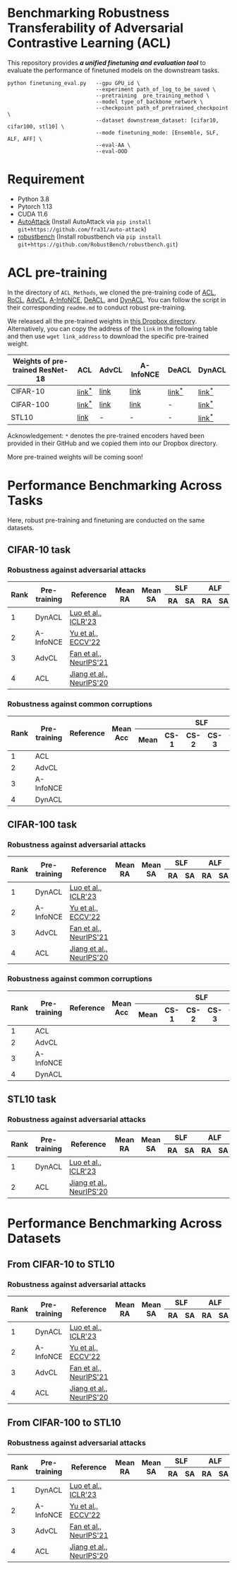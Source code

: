 # Benchmarking Robustness Transferability of Adversarial Contrastive Learning (ACL)

This repository provides ***a unified finetuning and evaluation tool*** to evaluate the performance of finetuned models on the downstream tasks.

```
python finetuning_eval.py   --gpu GPU_id \
                            --experiment path_of_log_to_be_saved \
                            --pretraining  pre_training_method \
                            --model type_of_backbone_network \
                            --checkpoint path_of_pretrained_checkpoint \ 
                            --dataset downstream_dataset: [cifar10, cifar100, stl10] \ 
                            --mode finetuning_mode: [Ensemble, SLF, ALF, AFF] \
                            --eval-AA \
                            --eval-OOD 
```

# Requirement
+ Python 3.8
+ Pytorch 1.13
+ CUDA 11.6
+ [AutoAttack](https://github.com/fra31/auto-attack) (Install AutoAttack via ```pip install git+https://github.com/fra31/auto-attack```)
+ [robustbench](https://robustbench.github.io/) (Install robustbench via ```pip install git+https://github.com/RobustBench/robustbench.git```)


# ACL pre-training
In the directory of ```ACL_Methods```, we cloned the pre-training code of [ACL](https://github.com/VITA-Group/Adversarial-Contrastive-Learning), [RoCL](https://github.com/Kim-Minseon/RoCL), [AdvCL](https://github.com/LijieFan/AdvCL), [A-InfoNCE](https://github.com/yqy2001/A-InfoNCE), [DeACL](https://github.com/pantheon5100/DeACL/tree/dc0807e0b2b133fec3c9a3ec2dca6f3a2527cb5e), and [DynACL](https://github.com/PKU-ML/DYNACL). You can follow the script in their corresponding ```readme.md``` to conduct robust pre-training.

We released all the pre-trained weights in [this Dropbox directory](https://www.dropbox.com/sh/h1hkv3lt2f2zvi2/AACp5IWNaMcqrYAu6hr__4yea?dl=0).
Alternatively, you can copy the address of the ```link``` in the following table and then use ```wget link_address``` to download the specific pre-trained weight.

| Weights of pre-trained ResNet-18 | ACL | AdvCL | A-InfoNCE | DeACL | DynACL |
|---|---|---|---|---|---|
| CIFAR-10 | [link<sup>*</sup>](https://www.dropbox.com/s/cq8c0a5u06mxnoj/ACL_DS.pt?dl=0) | [link](https://www.dropbox.com/s/fzwg9gcf4ty5oji/AdvCL.pt?dl=0) | [link](https://www.dropbox.com/s/bk8eu96ppcj44sz/AInfoNCE.pt?dl=0) | [link<sup>*</sup>](https://www.dropbox.com/s/wo1qrrnybycunn3/DeACL.pt?dl=0) | [link<sup>*</sup>](https://www.dropbox.com/s/vhxt1hkrtpz2bf9/DynACL.pt?dl=0) |
| CIFAR-100 | [link<sup>*</sup>](https://www.dropbox.com/s/02hhe679zo6c7da/ACL_DS_CIFAR100.pt?dl=0) | [link](https://www.dropbox.com/s/fcf5y77p87447p9/AdvCL_CIFAR100.pt?dl=0) | [link](https://www.dropbox.com/s/f0ruhgov3dbdcae/AInfoNCE_CIFAR100.pt?dl=0) | - | [link<sup>*</sup>](https://www.dropbox.com/s/mabnrcp7zahp6ke/DynACL_CIFAR100.pt?dl=0) |
| STL10 | [link](https://www.dropbox.com/s/6jenhn0bpe5ifle/ACL_DS_STL10.pt?dl=0) | - | - | - | [link<sup>*</sup>](https://www.dropbox.com/s/ydd6lbracw73019/DynACL_STL10.pt?dl=0) |

Acknowledgement: ```*``` denotes the pre-trained encoders haved been provided in their GitHub and we copied them into our Dropbox directory.

More pre-trained weights will be coming soon!


# Performance Benchmarking Across Tasks
Here, robust pre-training and finetuning are conducted on the same datasets. 

## CIFAR-10 task

### Robustness against adversarial attacks
<table>
<thead>
  <tr>
    <th rowspan="2">Rank</th>
    <th rowspan="2">Pre-training</th>
    <th rowspan="2">Reference</th>
    <th rowspan="2">Mean<br>RA</th>
    <th rowspan="2">Mean<br>SA</th>
    <th colspan="2">SLF</th>
    <th colspan="2">ALF</th>
    <th colspan="2">AFF</th>
  </tr>
  <tr>
    <th>RA</th>
    <th>SA</th>
    <th>RA</th>
    <th>SA</th>
    <th>RA</th>
    <th>SA</th>
  </tr>
</thead>
<tbody>
  <tr>
    <td>1</td>
    <td>DynACL</td>
    <td><a href="https://openreview.net/forum?id=0qmwFNJyxCL&noteId=ZXhFXELOcQ">Luo et al., ICLR'23</a></td>
    <td></td>
    <td></td>
    <td></td>
    <td></td>
    <td></td>
    <td></td>
    <td></td>
    <td></td>
  </tr>
  <tr>
    <td>2</td>
    <td>A-InfoNCE</td>
    <td><a href="https://arxiv.org/abs/2207.08374#:~:text=Contrastive%20learning%20(CL)%20has%20recently,other%2C%20yields%20better%20adversarial%20robustness.">Yu et al., ECCV'22</a></td>
    <td></td>
    <td></td>
    <td></td>
    <td></td>
    <td></td>
    <td></td>
    <td></td>
    <td></td>
  </tr>
  <tr>
    <td>3</td>
    <td>AdvCL</td>
    <td><a href="https://arxiv.org/abs/2111.01124">Fan et al., NeurIPS'21</a></td>
    <td></td>
    <td></td>
    <td></td>
    <td></td>
    <td></td>
    <td></td>
    <td></td>
    <td></td>
  </tr>
  <tr>
    <td>4</td>
    <td>ACL</td>
    <td><a href="https://proceedings.neurips.cc/paper/2020/hash/ba7e36c43aff315c00ec2b8625e3b719-Abstract.html">Jiang et al., NeurIPS'20</a></td>
    <td></td>
    <td></td>
    <td></td>
    <td></td>
    <td></td>
    <td></td>
    <td></td>
    <td></td>
  </tr>
</tbody>
</table>

### Robustness against common corruptions

<table>
<thead>
  <tr>
    <th rowspan="2">Rank</th>
    <th rowspan="2">Pre-training</th>
    <th rowspan="2">Reference</th>
    <th rowspan="2">Mean<br>Acc</th>
    <th colspan="6">SLF</th>
    <th colspan="6">ALF</th>
    <th colspan="6">AFF</th>
  </tr>
  <tr>
    <th>Mean</th>
    <th>CS-1</th>
    <th>CS-2</th>
    <th>CS-3</th>
    <th>CS-4</th>
    <th>CS-5</th>
    <th>Mean</th>
    <th>CS-1</th>
    <th>CS-2</th>
    <th>CS-3</th>
    <th>CS-4</th>
    <th>CS-5</th>
    <th>Mean</th>
    <th>CS-1</th>
    <th>CS-2</th>
    <th>CS-3</th>
    <th>CS-4</th>
    <th>CS-5</th>
  </tr>
</thead>
<tbody>
  <tr>
    <td>1</td>
    <td>ACL</td>
    <td></td>
    <td></td>
    <td></td>
    <td></td>
    <td></td>
    <td></td>
    <td></td>
    <td></td>
    <td></td>
    <td></td>
    <td></td>
    <td></td>
    <td></td>
    <td></td>
    <td></td>
    <td></td>
    <td></td>
    <td></td>
    <td></td>
    <td></td>
  </tr>
  <tr>
    <td>2</td>
    <td>AdvCL</td>
    <td></td>
    <td></td>
    <td></td>
    <td></td>
    <td></td>
    <td></td>
    <td></td>
    <td></td>
    <td></td>
    <td></td>
    <td></td>
    <td></td>
    <td></td>
    <td></td>
    <td></td>
    <td></td>
    <td></td>
    <td></td>
    <td></td>
    <td></td>
  </tr>
  <tr>
    <td>3</td>
    <td>A-InfoNCE</td>
    <td></td>
    <td></td>
    <td></td>
    <td></td>
    <td></td>
    <td></td>
    <td></td>
    <td></td>
    <td></td>
    <td></td>
    <td></td>
    <td></td>
    <td></td>
    <td></td>
    <td></td>
    <td></td>
    <td></td>
    <td></td>
    <td></td>
    <td></td>
  </tr>
  <tr>
    <td>4</td>
    <td>DynACL</td>
    <td></td>
    <td></td>
    <td></td>
    <td></td>
    <td></td>
    <td></td>
    <td></td>
    <td></td>
    <td></td>
    <td></td>
    <td></td>
    <td></td>
    <td></td>
    <td></td>
    <td></td>
    <td></td>
    <td></td>
    <td></td>
    <td></td>
    <td></td>
  </tr>
</tbody>
</table>

## CIFAR-100 task

### Robustness against adversarial attacks
<table>
<thead>
  <tr>
    <th rowspan="2">Rank</th>
    <th rowspan="2">Pre-training</th>
    <th rowspan="2">Reference</th>
    <th rowspan="2">Mean<br>RA</th>
    <th rowspan="2">Mean<br>SA</th>
    <th colspan="2">SLF</th>
    <th colspan="2">ALF</th>
    <th colspan="2">AFF</th>
  </tr>
  <tr>
    <th>RA</th>
    <th>SA</th>
    <th>RA</th>
    <th>SA</th>
    <th>RA</th>
    <th>SA</th>
  </tr>
</thead>
<tbody>
  <tr>
    <td>1</td>
    <td>DynACL</td>
    <td><a href="https://openreview.net/forum?id=0qmwFNJyxCL&noteId=ZXhFXELOcQ">Luo et al., ICLR'23</a></td>
    <td></td>
    <td></td>
    <td></td>
    <td></td>
    <td></td>
    <td></td>
    <td></td>
    <td></td>
  </tr>
  <tr>
    <td>2</td>
    <td>A-InfoNCE</td>
    <td><a href="https://arxiv.org/abs/2207.08374#:~:text=Contrastive%20learning%20(CL)%20has%20recently,other%2C%20yields%20better%20adversarial%20robustness.">Yu et al., ECCV'22</a></td>
    <td></td>
    <td></td>
    <td></td>
    <td></td>
    <td></td>
    <td></td>
    <td></td>
    <td></td>
  </tr>
  <tr>
    <td>3</td>
    <td>AdvCL</td>
    <td><a href="https://arxiv.org/abs/2111.01124">Fan et al., NeurIPS'21</a></td>
    <td></td>
    <td></td>
    <td></td>
    <td></td>
    <td></td>
    <td></td>
    <td></td>
    <td></td>
  </tr>
  <tr>
    <td>4</td>
    <td>ACL</td>
    <td><a href="https://proceedings.neurips.cc/paper/2020/hash/ba7e36c43aff315c00ec2b8625e3b719-Abstract.html">Jiang et al., NeurIPS'20</a></td>
    <td></td>
    <td></td>
    <td></td>
    <td></td>
    <td></td>
    <td></td>
    <td></td>
    <td></td>
  </tr>
</tbody>
</table>

### Robustness against common corruptions

<table>
<thead>
  <tr>
    <th rowspan="2">Rank</th>
    <th rowspan="2">Pre-training</th>
    <th rowspan="2">Reference</th>
    <th rowspan="2">Mean<br>Acc</th>
    <th colspan="6">SLF</th>
    <th colspan="6">ALF</th>
    <th colspan="6">AFF</th>
  </tr>
  <tr>
    <th>Mean</th>
    <th>CS-1</th>
    <th>CS-2</th>
    <th>CS-3</th>
    <th>CS-4</th>
    <th>CS-5</th>
    <th>Mean</th>
    <th>CS-1</th>
    <th>CS-2</th>
    <th>CS-3</th>
    <th>CS-4</th>
    <th>CS-5</th>
    <th>Mean</th>
    <th>CS-1</th>
    <th>CS-2</th>
    <th>CS-3</th>
    <th>CS-4</th>
    <th>CS-5</th>
  </tr>
</thead>
<tbody>
  <tr>
    <td>1</td>
    <td>ACL</td>
    <td></td>
    <td></td>
    <td></td>
    <td></td>
    <td></td>
    <td></td>
    <td></td>
    <td></td>
    <td></td>
    <td></td>
    <td></td>
    <td></td>
    <td></td>
    <td></td>
    <td></td>
    <td></td>
    <td></td>
    <td></td>
    <td></td>
    <td></td>
  </tr>
  <tr>
    <td>2</td>
    <td>AdvCL</td>
    <td></td>
    <td></td>
    <td></td>
    <td></td>
    <td></td>
    <td></td>
    <td></td>
    <td></td>
    <td></td>
    <td></td>
    <td></td>
    <td></td>
    <td></td>
    <td></td>
    <td></td>
    <td></td>
    <td></td>
    <td></td>
    <td></td>
    <td></td>
  </tr>
  <tr>
    <td>3</td>
    <td>A-InfoNCE</td>
    <td></td>
    <td></td>
    <td></td>
    <td></td>
    <td></td>
    <td></td>
    <td></td>
    <td></td>
    <td></td>
    <td></td>
    <td></td>
    <td></td>
    <td></td>
    <td></td>
    <td></td>
    <td></td>
    <td></td>
    <td></td>
    <td></td>
    <td></td>
  </tr>
  <tr>
    <td>4</td>
    <td>DynACL</td>
    <td></td>
    <td></td>
    <td></td>
    <td></td>
    <td></td>
    <td></td>
    <td></td>
    <td></td>
    <td></td>
    <td></td>
    <td></td>
    <td></td>
    <td></td>
    <td></td>
    <td></td>
    <td></td>
    <td></td>
    <td></td>
    <td></td>
    <td></td>
  </tr>
</tbody>
</table>

## STL10 task
### Robustness against adversarial attacks
<table>
<thead>
  <tr>
    <th rowspan="2">Rank</th>
    <th rowspan="2">Pre-training</th>
    <th rowspan="2">Reference</th>
    <th rowspan="2">Mean<br>RA</th>
    <th rowspan="2">Mean<br>SA</th>
    <th colspan="2">SLF</th>
    <th colspan="2">ALF</th>
    <th colspan="2">AFF</th>
  </tr>
  <tr>
    <th>RA</th>
    <th>SA</th>
    <th>RA</th>
    <th>SA</th>
    <th>RA</th>
    <th>SA</th>
  </tr>
</thead>
<tbody>
  <tr>
    <td>1</td>
    <td>DynACL</td>
    <td><a href="https://openreview.net/forum?id=0qmwFNJyxCL&noteId=ZXhFXELOcQ">Luo et al., ICLR'23</a></td>
    <td></td>
    <td></td>
    <td></td>
    <td></td>
    <td></td>
    <td></td>
    <td></td>
    <td></td>
  </tr>
  <tr>
    <td>2</td>
    <td>ACL</td>
    <td><a href="https://proceedings.neurips.cc/paper/2020/hash/ba7e36c43aff315c00ec2b8625e3b719-Abstract.html">Jiang et al., NeurIPS'20</a></td>
    <td></td>
    <td></td>
    <td></td>
    <td></td>
    <td></td>
    <td></td>
    <td></td>
    <td></td>
  </tr>
</tbody>
</table>


# Performance Benchmarking Across Datasets

## From CIFAR-10 to STL10

### Robustness against adversarial attacks
<table>
<thead>
  <tr>
    <th rowspan="2">Rank</th>
    <th rowspan="2">Pre-training</th>
    <th rowspan="2">Reference</th>
    <th rowspan="2">Mean<br>RA</th>
    <th rowspan="2">Mean<br>SA</th>
    <th colspan="2">SLF</th>
    <th colspan="2">ALF</th>
    <th colspan="2">AFF</th>
  </tr>
  <tr>
    <th>RA</th>
    <th>SA</th>
    <th>RA</th>
    <th>SA</th>
    <th>RA</th>
    <th>SA</th>
  </tr>
</thead>
<tbody>
  <tr>
    <td>1</td>
    <td>DynACL</td>
    <td><a href="https://openreview.net/forum?id=0qmwFNJyxCL&noteId=ZXhFXELOcQ">Luo et al., ICLR'23</a></td>
    <td></td>
    <td></td>
    <td></td>
    <td></td>
    <td></td>
    <td></td>
    <td></td>
    <td></td>
  </tr>
  <tr>
    <td>2</td>
    <td>A-InfoNCE</td>
    <td><a href="https://arxiv.org/abs/2207.08374#:~:text=Contrastive%20learning%20(CL)%20has%20recently,other%2C%20yields%20better%20adversarial%20robustness.">Yu et al., ECCV'22</a></td>
    <td></td>
    <td></td>
    <td></td>
    <td></td>
    <td></td>
    <td></td>
    <td></td>
    <td></td>
  </tr>
  <tr>
    <td>3</td>
    <td>AdvCL</td>
    <td><a href="https://arxiv.org/abs/2111.01124">Fan et al., NeurIPS'21</a></td>
    <td></td>
    <td></td>
    <td></td>
    <td></td>
    <td></td>
    <td></td>
    <td></td>
    <td></td>
  </tr>
  <tr>
    <td>4</td>
    <td>ACL</td>
    <td><a href="https://proceedings.neurips.cc/paper/2020/hash/ba7e36c43aff315c00ec2b8625e3b719-Abstract.html">Jiang et al., NeurIPS'20</a></td>
    <td></td>
    <td></td>
    <td></td>
    <td></td>
    <td></td>
    <td></td>
    <td></td>
    <td></td>
  </tr>
</tbody>
</table>

## From CIFAR-100 to STL10

### Robustness against adversarial attacks
<table>
<thead>
  <tr>
    <th rowspan="2">Rank</th>
    <th rowspan="2">Pre-training</th>
    <th rowspan="2">Reference</th>
    <th rowspan="2">Mean<br>RA</th>
    <th rowspan="2">Mean<br>SA</th>
    <th colspan="2">SLF</th>
    <th colspan="2">ALF</th>
    <th colspan="2">AFF</th>
  </tr>
  <tr>
    <th>RA</th>
    <th>SA</th>
    <th>RA</th>
    <th>SA</th>
    <th>RA</th>
    <th>SA</th>
  </tr>
</thead>
<tbody>
  <tr>
    <td>1</td>
    <td>DynACL</td>
    <td><a href="https://openreview.net/forum?id=0qmwFNJyxCL&noteId=ZXhFXELOcQ">Luo et al., ICLR'23</a></td>
    <td></td>
    <td></td>
    <td></td>
    <td></td>
    <td></td>
    <td></td>
    <td></td>
    <td></td>
  </tr>
  <tr>
    <td>2</td>
    <td>A-InfoNCE</td>
    <td><a href="https://arxiv.org/abs/2207.08374#:~:text=Contrastive%20learning%20(CL)%20has%20recently,other%2C%20yields%20better%20adversarial%20robustness.">Yu et al., ECCV'22</a></td>
    <td></td>
    <td></td>
    <td></td>
    <td></td>
    <td></td>
    <td></td>
    <td></td>
    <td></td>
  </tr>
  <tr>
    <td>3</td>
    <td>AdvCL</td>
    <td><a href="https://arxiv.org/abs/2111.01124">Fan et al., NeurIPS'21</a></td>
    <td></td>
    <td></td>
    <td></td>
    <td></td>
    <td></td>
    <td></td>
    <td></td>
    <td></td>
  </tr>
  <tr>
    <td>4</td>
    <td>ACL</td>
    <td><a href="https://proceedings.neurips.cc/paper/2020/hash/ba7e36c43aff315c00ec2b8625e3b719-Abstract.html">Jiang et al., NeurIPS'20</a></td>
    <td></td>
    <td></td>
    <td></td>
    <td></td>
    <td></td>
    <td></td>
    <td></td>
    <td></td>
  </tr>
</tbody>
</table>
